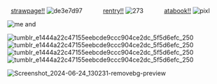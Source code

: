 ‎ ‎ [strawpage!!](https://crossnecklace.straw.page) ![de3e7d97](https://xyz.crd.co/assets/images/gallery15/e0f43c2e.gif?v=de6feabd)      ‎ ‎‎ ‎ ‎ ‎ ‎ ‎     ‎ ‎ ‎ ‎ [rentry!!](https://rentry.co/thangyu-yaoi)           ![273](https://xyz.crd.co/assets/images/gallery15/9e0508fb.gif?v=de6feabd)       ‎ ‎‎ ‎ ‎ ‎ ‎ ‎     ‎ ‎ ‎ ‎ [atabook!!](https://thangyuu.atabook.org/) ![pixl](https://xyz.crd.co/assets/images/gallery05/e54bb4ca.gif?v=de6feabd)

![me and](https://github.com/user-attachments/assets/df2b8d56-037f-4f90-89b1-1e6b62838eb4)



![tumblr_e1444a22c47155eebcde9ccc904ce2dc_5f5d6efc_250](https://github.com/user-attachments/assets/c30f518d-6633-41d9-8aff-9075b4e5072f)![tumblr_e1444a22c47155eebcde9ccc904ce2dc_5f5d6efc_250](https://github.com/user-attachments/assets/c30f518d-6633-41d9-8aff-9075b4e5072f)![tumblr_e1444a22c47155eebcde9ccc904ce2dc_5f5d6efc_250](https://github.com/user-attachments/assets/c30f518d-6633-41d9-8aff-9075b4e5072f)![tumblr_e1444a22c47155eebcde9ccc904ce2dc_5f5d6efc_250](https://github.com/user-attachments/assets/c30f518d-6633-41d9-8aff-9075b4e5072f)




![Screenshot_2024-06-24_130231-removebg-preview](https://github.com/karmagisa/karmagisa/assets/167344508/32ab4d7c-edbc-4ce4-a560-03271bce5737)
